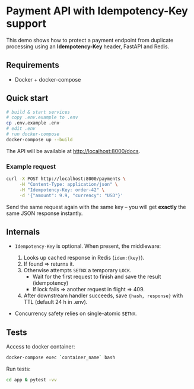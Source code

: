 # Payment API with Idempotency-Key support

This demo shows how to protect a payment endpoint from duplicate processing using an **Idempotency-Key** header, FastAPI and Redis.

## Requirements

* Docker + docker-compose

## Quick start

```bash
# build & start services
# copy .env.example to .env
cp .env.example .env
# edit .env
# run docker-compose
docker-compose up --build
```

The API will be available at <http://localhost:8000/docs>.

### Example request

```bash
curl -X POST http://localhost:8000/payments \
     -H "Content-Type: application/json" \
     -H "Idempotency-Key: order-42" \
     -d '{"amount": 9.9, "currency": "USD"}'
```

Send the same request again with the same key – you will get **exactly** the same JSON response instantly.

## Internals

* `Idempotency-Key` is optional. When present, the middleware:
  1. Looks up cached response in Redis (`idem:{key}`).  
  2. If found ⇒ returns it.  
  3. Otherwise attempts `SETNX` a temporary `LOCK`.   
     * Wait for the first request to finish and save the result (idempotency)
     * If lock fails ⇒ another request in flight ⇒ 409.
  4. After downstream handler succeeds, save `{hash, response}` with TTL (default 24 h in .env).

* Concurrency safety relies on single-atomic `SETNX`.

## Tests
Access to docker container:

```bash
docker-compose exec `container_name` bash
```

Run tests:

```bash
cd app & pytest -vv
```
